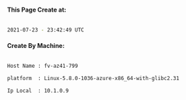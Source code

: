 
   
#### This Page Create at:

```bash

2021-07-23 - 23:42:49 UTC

```

#### Create By Machine:

```bash

Host Name : fv-az41-799

platform  : Linux-5.8.0-1036-azure-x86_64-with-glibc2.31

Ip Local  : 10.1.0.9

```

